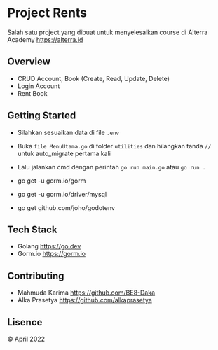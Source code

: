 # **Project Rents**

Salah satu project yang dibuat untuk menyelesaikan course di Alterra Academy https://alterra.id

## **Overview**

- CRUD Account, Book (Create, Read, Update, Delete)
- Login Account
- Rent Book

## **Getting Started**

- Silahkan sesuaikan data di file `.env`
- Buka `file MenuUtama.go` di folder `utilities` dan hilangkan tanda `//` untuk auto_migrate pertama kali
- Lalu jalankan cmd dengan perintah `go run main.go` atau `go run .`

- go get -u gorm.io/gorm
- go get -u gorm.io/driver/mysql
- go get github.com/joho/godotenv

## **Tech Stack**

- Golang https://go.dev
- Gorm.io https://gorm.io

## **Contributing**

- Mahmuda Karima https://github.com/BE8-Daka
- Alka Prasetya https://github.com/alkaprasetya

## **Lisence**

© April 2022
